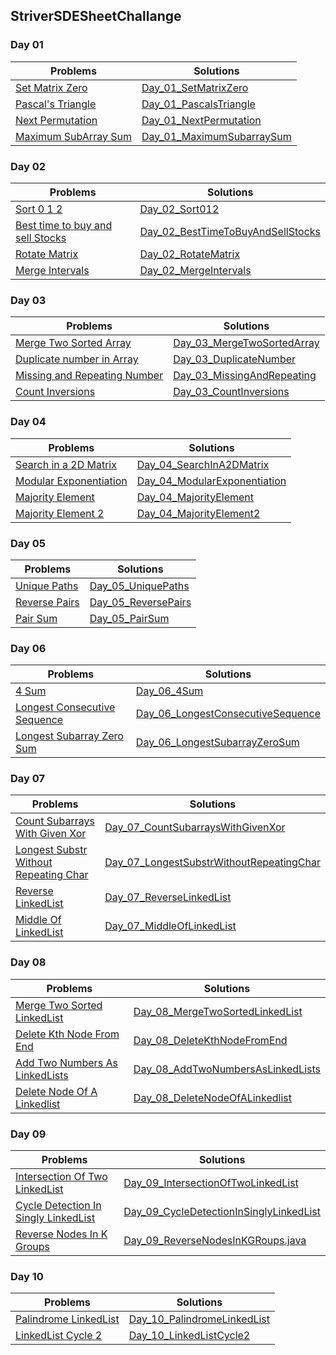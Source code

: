 ## StriverSDESheetChallange

### Day 01

Problems | Solutions
------------- | -------------
[Set Matrix Zero](https://www.codingninjas.com/codestudio/problems/set-matrix-zeros_3846774?topList=striver-sde-sheet-problems&utm_source=striver&utm_medium=website)  | [Day_01_SetMatrixZero](./Solutions/Day_01_SetMatrixZero.java)
[Pascal's Triangle](https://www.codingninjas.com/codestudio/problems/pascal-s-triangle_1089580?topList=striver-sde-sheet-problems)  | [Day_01_PascalsTriangle](./Solutions/Day_01_PascalsTriangle.java)
[Next Permutation](https://www.codingninjas.com/codestudio/problems/893046?topList=striver-sde-sheet-problems&utm_source=striver&utm_medium=website) | [Day_01_NextPermutation](./Solutions/Day_01_NextPermutation.java)
[Maximum SubArray Sum](https://www.codingninjas.com/codestudio/problems/630526?topList=striver-sde-sheet-problems&utm_source=striver&utm_medium=website) | [Day_01_MaximumSubarraySum](./Solutions/Day_01_MaximumSubarraySum.java)


### Day 02

Problems | Solutions
------------- | -------------
[Sort 0 1 2](https://www.codingninjas.com/codestudio/problems/sort-0-1-2_631055?topList=striver-sde-sheet-problems&leftPanelTab=1) | [Day_02_Sort012](./Solutions/Day_02_Sort012.java)
[Best time to buy and sell Stocks](https://www.codingninjas.com/codestudio/problems/stocks-are-profitable_893405?topList=striver-sde-sheet-problems&leftPanelTab=1) | [Day_02_BestTimeToBuyAndSellStocks](./Solutions/Day_02_BestTimeToBuyAndSellStocks.java)
[Rotate Matrix](https://www.codingninjas.com/codestudio/problems/rotate-matrix_981260?topList=striver-sde-sheet-problems&leftPanelTab=1) | [Day_02_RotateMatrix](./Solutions/Day_02_RotateMatrix.java)
[Merge Intervals](https://www.codingninjas.com/codestudio/problems/merge-intervals_699917?topList=striver-sde-sheet-problems&leftPanelTab=1) | [Day_02_MergeIntervals](./Solutions/Day_02_MergeIntervals.java)



### Day 03

Problems | Solutions
------------- | -------------
[Merge Two Sorted Array](https://www.codingninjas.com/codestudio/problems/ninja-and-sorted-arrays_1214628?topList=striver-sde-sheet-problems&leftPanelTab=1) | [Day_03_MergeTwoSortedArray](./Solutions/Day_03_MergeTwoSortedArray.java)
[Duplicate number in Array](https://www.codingninjas.com/codestudio/problems/find-duplicate-in-array_1112602?topList=striver-sde-sheet-problems&leftPanelTab=0) | [Day_03_DuplicateNumber](./Solutions/Day_03_DuplicateNumber.java)
[Missing and Repeating Number](https://www.codingninjas.com/codestudio/problems/missing-and-repeating-numbers_873366?topList=striver-sde-sheet-problems&leftPanelTab=1) | [Day_03_MissingAndRepeating](./Solutions/Day_03_MissingAndRepeating.java)
[Count Inversions](https://www.codingninjas.com/codestudio/problems/count-inversions_615?topList=striver-sde-sheet-problems) | [Day_03_CountInversions](./Solutions/Day_03_CountInversions.java)


### Day 04

Problems | Solutions
------------- | -------------
[Search in a 2D Matrix](https://www.codingninjas.com/codestudio/problems/search-in-a-2d-matrix_980531?topList=striver-sde-sheet-problems&leftPanelTab=1) | [Day_04_SearchInA2DMatrix](./Solutions/Day_04_SearchInA2DMatrix.java)
[Modular Exponentiation](https://www.codingninjas.com/codestudio/problems/modular-exponentiation_1082146?topList=striver-sde-sheet-problems&leftPanelTab=1) | [Day_04_ModularExponentiation](./Solutions/Day_04_ModularExponentiation.java)
[Majority Element](https://www.codingninjas.com/codestudio/problems/majority-element_842495?topList=striver-sde-sheet-problems&leftPanelTab=1) | [Day_04_MajorityElement](./Solutions/Day_04_MajorityElement.java)
[Majority Element 2](https://www.codingninjas.com/codestudio/problems/majority-element-ii_893027?topList=striver-sde-sheet-problems&leftPanelTab=1) | [Day_04_MajorityElement2](./Solutions/Day_04_MajorityElement2.java)


### Day 05

Problems | Solutions
------------- | -------------
[Unique Paths](https://www.codingninjas.com/codestudio/problems/total-unique-paths_1081470?topList=striver-sde-sheet-problems&leftPanelTab=1) | [Day_05_UniquePaths](./Solutions/Day_05_UniquePaths.java)
[Reverse Pairs](https://www.codingninjas.com/codestudio/problems/reverse-pairs_1112652?topList=striver-sde-sheet-problems&leftPanelTab=1) | [Day_05_ReversePairs](./Solutions/Day_05_ReversePairs.java)
[Pair Sum](https://www.codingninjas.com/codestudio/problems/pair-sum_697295?topList=striver-sde-sheet-problems&leftPanelTab=1)|[Day_05_PairSum](./Solutions/Day_05_PairSum.java)


### Day 06

Problems | Solutions
------------- | -------------
[4 Sum](https://www.codingninjas.com/codestudio/problems/find-four-elements-that-sums-to-a-given-value_983605?topList=striver-sde-sheet-problems&leftPanelTab=1) | [Day_06_4Sum](./Solutions/Day_06_4Sum.java)
[Longest Consecutive Sequence](codingninjas.com/codestudio/problems/longest-consecutive-sequence_759408?topList=striver-sde-sheet-problems&leftPanelTab=0) | [Day_06_LongestConsecutiveSequence](./Solutions/Day_06_LongestConsecutiveSequence.java)
[Longest Subarray Zero Sum](https://www.codingninjas.com/codestudio/problems/longest-subset-zero-sum_920321?topList=striver-sde-sheet-problems&leftPanelTab=0) | [Day_06_LongestSubarrayZeroSum](./Solutions/Day_06_LongestSubarrayZeroSum.java)


### Day 07

Problems | Solutions
------------- | -------------
[Count Subarrays With Given Xor](https://www.codingninjas.com/codestudio/problems/count-subarrays-with-given-xor_1115652?topList=striver-sde-sheet-problems&leftPanelTab=0) | [Day_07_CountSubarraysWithGivenXor](./Solutions/Day_07_CountSubarraysWithGivenXor.java)
[Longest Substr Without Repeating Char](https://www.codingninjas.com/codestudio/problems/630418?topList=striver-sde-sheet-problems&utm_source=striver&utm_medium=website&leftPanelTab=0) | [Day_07_LongestSubstrWithoutRepeatingChar](./Solutions/Day_07_LongestSubstrWithoutRepeatingChar.java)
[Reverse LinkedList](https://www.codingninjas.com/codestudio/problems/reverse-the-singly-linked-list_799897?topList=striver-sde-sheet-problems&leftPanelTab=1) | [Day_07_ReverseLinkedList](./Solutions/Day_07_ReverseLinkedList.java)
[Middle Of LinkedList](https://www.codingninjas.com/codestudio/problems/middle-of-linked-list_973250?topList=striver-sde-sheet-problems&leftPanelTab=1) | [Day_07_MiddleOfLinkedList](./Solutions/Day_07_MiddleOfLinkedList.java)


### Day 08

Problems | Solutions
------------- | -------------
[Merge Two Sorted LinkedList](https://www.codingninjas.com/codestudio/problems/merge-two-sorted-linked-lists_800332?topList=striver-sde-sheet-problems&leftPanelTab=1) | [Day_08_MergeTwoSortedLinkedList](./Solutions/Day_08_MergeTwoSortedLinkedList.java)
[Delete Kth Node From End](https://www.codingninjas.com/codestudio/problems/delete-kth-node-from-end-in-linked-list_799912?topList=striver-sde-sheet-problems&leftPanelTab=0) | [Day_08_DeleteKthNodeFromEnd](./Solutions/Day_08_DeleteKthNodeFromEnd.java)
[Add Two Numbers As LinkedLists](https://www.codingninjas.com/codestudio/problems/add-two-numbers-as-linked-lists_1170520?topList=striver-sde-sheet-problems&leftPanelTab=0) | [Day_08_AddTwoNumbersAsLinkedLists](./Solutions/Day_08_AddTwoNumbersAsLinkedLists.java)
[Delete Node Of A Linkedlist](https://www.codingninjas.com/codestudio/problems/delete-node-in-a-linked-list_1105578?topList=striver-sde-sheet-problems&leftPanelTab=0) | [Day_08_DeleteNodeOfALinkedlist](./Solutions/Day_08_DeleteNodeOfALinkedlist.java)

### Day 09

Problems | Solutions
------------- | -------------
[Intersection Of Two LinkedList](https://www.codingninjas.com/codestudio/problems/intersection-of-linked-list_630457?topList=striver-sde-sheet-problems&leftPanelTab=1) | [Day_09_IntersectionOfTwoLinkedList](./Solutions/Day_09_IntersectionOfTwoLinkedList.java)
[Cycle Detection In Singly LinkedList](https://www.codingninjas.com/codestudio/problems/cycle-detection-in-a-singly-linked-list_628974?topList=striver-sde-sheet-problems&leftPanelTab=0) | [Day_09_CycleDetectionInSinglyLinkedList](./Solutions/Day_09_CycleDetectionInSinglyLinkedList.java)
[Reverse Nodes In K Groups](https://www.codingninjas.com/codestudio/problems/reverse-blocks_763406?topList=striver-sde-sheet-problems&leftPanelTab=0) | [Day_09_ReverseNodesInKGRoups.java](./Solutions/Day_09_ReverseNodesInKGRoups.java)


### Day 10

Problems | Solutions
------------- | -------------
[Palindrome LinkedList](https://www.codingninjas.com/codestudio/problems/palindrom-linked-list_799352?topList=striver-sde-sheet-problems&leftPanelTab=1) | [Day_10_PalindromeLinkedList](./Solutions/Day_10_PalindromeLinkedList.java)
[LinkedList Cycle 2](https://www.codingninjas.com/codestudio/problems/detect-the-first-node-of-the-loop_1112628?topList=striver-sde-sheet-problems&leftPanelTab=1) | [Day_10_LinkedListCycle2](./Solutions/Day_10_LinkedListCycle2.java)